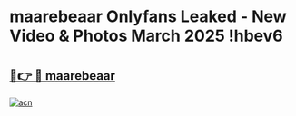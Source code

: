 # maarebeaar Onlyfans Leaked - New Video & Photos March 2025 !hbev6

# <h2><a href="https://62der5.iuczelnia.edu.pl?title=maarebeaar&ref=hbev6">🔗👉 🔴 maarebeaar</a></h2>

[![acn](https://github.com/user-attachments/assets/0f9c940e-d8b0-45ae-aac7-cd30a18b3e1c)](https://62der5.iuczelnia.edu.pl?title=maarebeaar&ref=hbev6)

